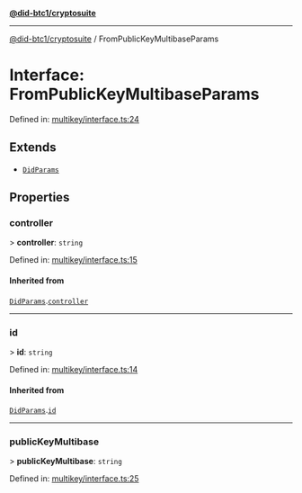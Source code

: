 [**@did-btc1/cryptosuite**](../README.md)

***

[@did-btc1/cryptosuite](../globals.md) / FromPublicKeyMultibaseParams

# Interface: FromPublicKeyMultibaseParams

Defined in: [multikey/interface.ts:24](https://github.com/dcdpr/did-btc1-js/blob/4ab6f9915d95beed9bc633644c9db1539395f512/packages/cryptosuite/src/multikey/interface.ts#L24)

## Extends

- [`DidParams`](DidParams.md)

## Properties

### controller

&gt; **controller**: `string`

Defined in: [multikey/interface.ts:15](https://github.com/dcdpr/did-btc1-js/blob/4ab6f9915d95beed9bc633644c9db1539395f512/packages/cryptosuite/src/multikey/interface.ts#L15)

#### Inherited from

[`DidParams`](DidParams.md).[`controller`](DidParams.md#controller)

***

### id

&gt; **id**: `string`

Defined in: [multikey/interface.ts:14](https://github.com/dcdpr/did-btc1-js/blob/4ab6f9915d95beed9bc633644c9db1539395f512/packages/cryptosuite/src/multikey/interface.ts#L14)

#### Inherited from

[`DidParams`](DidParams.md).[`id`](DidParams.md#id)

***

### publicKeyMultibase

&gt; **publicKeyMultibase**: `string`

Defined in: [multikey/interface.ts:25](https://github.com/dcdpr/did-btc1-js/blob/4ab6f9915d95beed9bc633644c9db1539395f512/packages/cryptosuite/src/multikey/interface.ts#L25)
